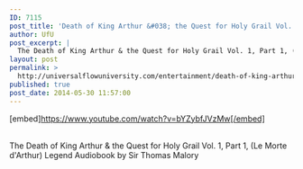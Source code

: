 ```yaml
---
ID: 7115
post_title: 'Death of King Arthur &#038; the Quest for Holy Grail Vol. 1, Pt 1, (Le Morte d&#8217;Arthur) Legend'
author: UfU
post_excerpt: |
  The Death of King Arthur & the Quest for Holy Grail Vol. 1, Part 1, (Le Morte d'Arthur) Legend Audiobook by  Sir Thomas Malory
layout: post
permalink: >
  http://universalflowuniversity.com/entertainment/death-of-king-arthur-the-quest-for-holy-grail-vol-1-pt-1-le-morte-darthur-legend/
published: true
post_date: 2014-05-30 11:57:00
---
```

[embed]https://www.youtube.com/watch?v=bYZybfJVzMw[/embed]</br></br>
<p>The Death of King Arthur & the Quest for Holy Grail Vol. 1, Part 1, (Le Morte d'Arthur) Legend Audiobook by  Sir Thomas Malory
</p>
